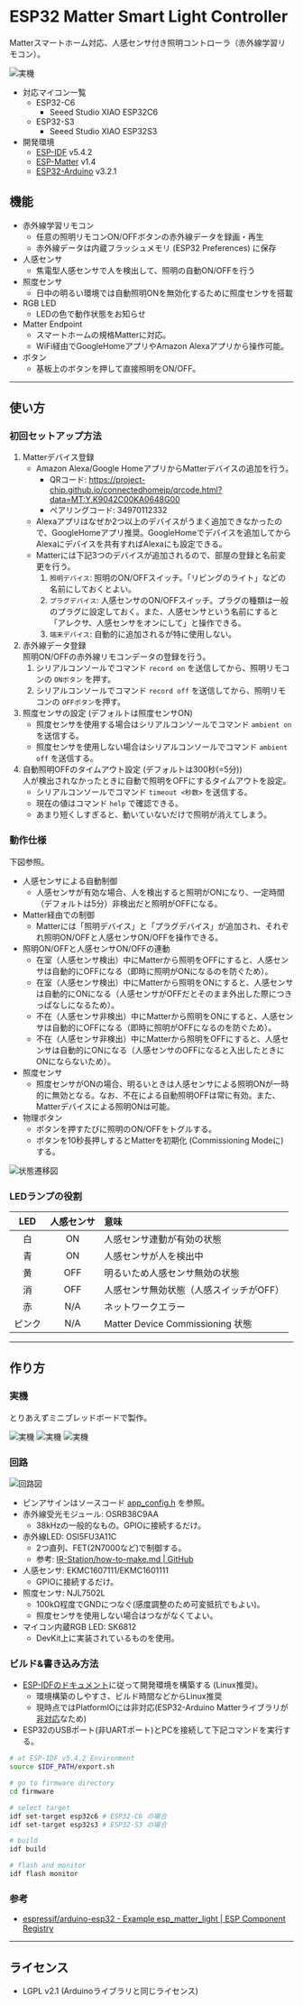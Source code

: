 # ESP32 Matter Smart Light Controller

Matterスマートホーム対応、人感センサ付き照明コントローラ（赤外線学習リモコン）。

![実機](images/esp32-matter-light-perspective-2.jpg)

- 対応マイコン一覧
  - ESP32-C6
    - Seeed Studio XIAO ESP32C6
  - ESP32-S3
    - Seeed Studio XIAO ESP32S3
- 開発環境
  - [ESP-IDF](https://github.com/espressif/esp-idf) v5.4.2
  - [ESP-Matter](https://github.com/espressif/esp-matter) v1.4
  - [ESP32-Arduino](https://github.com/espressif/arduino-esp32) v3.2.1

## 機能

- 赤外線学習リモコン
  - 任意の照明リモコンON/OFFボタンの赤外線データを録画・再生
  - 赤外線データは内蔵フラッシュメモリ (ESP32 Preferences) に保存
- 人感センサ
  - 焦電型人感センサで人を検出して、照明の自動ON/OFFを行う
- 照度センサ
  - 日中の明るい環境では自動照明ONを無効化するために照度センサを搭載
- RGB LED
  - LEDの色で動作状態をお知らせ
- Matter Endpoint
  - スマートホームの規格Matterに対応。
  - WiFi経由でGoogleHomeアプリやAmazon Alexaアプリから操作可能。
- ボタン
  - 基板上のボタンを押して直接照明をON/OFF。

---

## 使い方

### 初回セットアップ方法

1. Matterデバイス登録
   - Amazon Alexa/Google HomeアプリからMatterデバイスの追加を行う。
     - QRコード: https://project-chip.github.io/connectedhomeip/qrcode.html?data=MT:Y.K9042C00KA0648G00
     - ペアリングコード: 34970112332
   - Alexaアプリはなぜか2つ以上のデバイスがうまく追加できなかったので、GoogleHomeアプリ推奨。GoogleHomeでデバイスを追加してからAlexaにデバイスを共有すればAlexaにも設定できる。
   - Matterには下記3つのデバイスが追加されるので、部屋の登録と名前変更を行う。
     1. `照明デバイス`: 照明のON/OFFスイッチ。「リビングのライト」などの名前にしておくとよい。
     2. `プラグデバイス`: 人感センサのON/OFFスイッチ。プラグの種類は一般のプラグに設定しておく。また、人感センサという名前にすると「アレクサ、人感センサをオンにして」と操作できる。
     3. `端末デバイス`: 自動的に追加されるが特に使用しない。
2. 赤外線データ登録  
   照明ON/OFFの赤外線リモコンデータの登録を行う。
   1. シリアルコンソールでコマンド `record on` を送信してから、照明リモコンの `ONボタン` を押す。
   2. シリアルコンソールでコマンド `record off` を送信してから、照明リモコンの `OFFボタン`を押す。
3. 照度センサの設定 (デフォルトは照度センサON)  
   - 照度センサを使用する場合はシリアルコンソールでコマンド `ambient on` を送信する。
   - 照度センサを使用しない場合はシリアルコンソールでコマンド `ambient off` を送信する。
4. 自動照明OFFのタイムアウト設定 (デフォルトは300秒(=5分))  
   人が検出されなかったときに自動で照明をOFFにするタイムアウトを設定。
   - シリアルコンソールでコマンド `timeout <秒数>` を送信する。
   - 現在の値はコマンド `help` で確認できる。
   - あまり短くしすぎると、動いていないだけで照明が消えてしまう。

### 動作仕様

下図参照。

- 人感センサによる自動制御
  - 人感センサが有効な場合、人を検出すると照明がONになり、一定時間（デフォルトは5分）非検出だと照明がOFFになる。
- Matter経由での制御
  - Matterには「照明デバイス」と「プラグデバイス」が追加され、それぞれ照明ON/OFFと人感センサON/OFFを操作できる。
- 照明ON/OFFと人感センサON/OFFの連動
  - 在室（人感センサ検出）中にMatterから照明をOFFにすると、人感センサは自動的にOFFになる（即時に照明がONになるのを防ぐため）。
  - 在室（人感センサ検出）中にMatterから照明をONにすると、人感センサは自動的にONになる（人感センサがOFFだとそのまま外出した際につきっぱなしになるため）。
  - 不在（人感センサ非検出）中にMatterから照明をONにすると、人感センサは自動的にOFFになる（即時に照明がOFFになるのを防ぐため）。
  - 不在（人感センサ非検出）中にMatterから照明をOFFにすると、人感センサは自動的にONになる（人感センサのOFFになると入出したときにONにならないため）。
- 照度センサ
  - 照度センサがONの場合、明るいときは人感センサによる照明ONが一時的に無効となる。なお、不在による自動照明OFFは常に有効。また、Matterデバイスによる照明ONは可能。
- 物理ボタン
  - ボタンを押すたびに照明のON/OFFをトグルする。
  - ボタンを10秒長押しするとMatterを初期化 (Commissioning Modeに) する。

![状態遷移図](images/diagram.drawio.svg)

### LEDランプの役割

|  LED   | 人感センサ | 意味                                    |
| :----: | :--------: | :-------------------------------------- |
|   白   |     ON     | 人感センサ連動が有効の状態              |
|   青   |     ON     | 人感センサが人を検出中                  |
|   黄   |    OFF     | 明るいため人感センサ無効の状態          |
|   消   |    OFF     | 人感センサ無効状態（人感スイッチがOFF） |
|   赤   |    N/A     | ネットワークエラー                      |
| ピンク |    N/A     | Matter Device Commissioning 状態        |

---

## 作り方

### 実機

とりあえずミニブレッドボードで製作。

![実機](images/esp32-matter-light-top.jpg)
![実機](images/esp32-matter-light-perspective-1.jpg)
![実機](images/esp32-matter-light-perspective-2.jpg)

### 回路

![回路図](pcb/esp32-matter-light.svg)

- ピンアサインはソースコード [app_config.h](firmware/main/app_config.h) を参照。
- 赤外線受光モジュール: OSRB38C9AA
  - 38kHzの一般的なもの。GPIOに接続するだけ。
- 赤外線LED: OSI5FU3A11C
  - 2つ直列、FET(2N7000など)で制御する。
  - 参考: [IR-Station/how-to-make.md | GitHub](https://github.com/kerikun11/IR-Station/blob/master/how-to-make.md)
- 人感センサ: EKMC1607111/EKMC1601111
  - GPIOに接続するだけ。
- 照度センサ: NJL7502L
  - 100kΩ程度でGNDにつなぐ(感度調整のため可変抵抗でもよい)。
  - 照度センサを使用しない場合はつながなくてよい。
- マイコン内蔵RGB LED: SK6812
  - DevKit上に実装されているものを使用。

### ビルド&書き込み方法

- [ESP-IDFのドキュメント](https://docs.espressif.com/projects/esp-idf/en/latest/esp32/versions.html)に従って開発環境を構築する (Linux推奨)。
  - 環境構築のしやすさ、ビルド時間などからLinux推奨
  - 現時点ではPlatformIOには非対応(ESP32-Arduino Matterライブラリが[非対応](https://github.com/platformio/platform-espressif32/issues/854)なため)
- ESP32のUSBポート(非UARTポート)とPCを接続して下記コマンドを実行する。

```sh
# at ESP-IDF v5.4.2 Environment
source $IDF_PATH/export.sh

# go to firmware directory
cd firmware

# select target
idf set-target esp32c6 # ESP32-C6 の場合
idf set-target esp32s3 # ESP32-S3 の場合

# build
idf build

# flash and monitor
idf flash monitor
```

### 参考

- [espressif/arduino-esp32 - Example esp_matter_light | ESP Component Registry](https://components.espressif.com/components/espressif/arduino-esp32/versions/3.0.5/examples/esp_matter_light?language=en)

---

## ライセンス

- LGPL v2.1 (Arduinoライブラリと同じライセンス)
